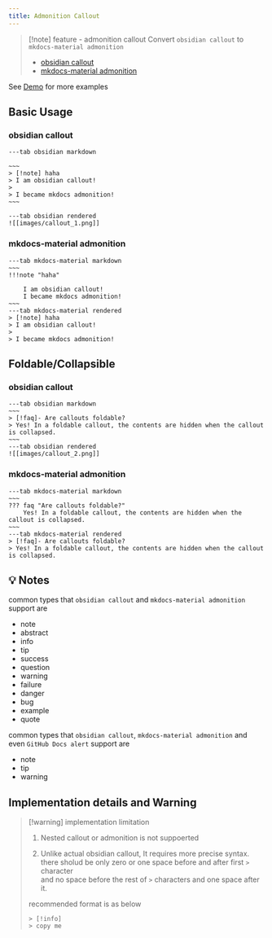 ```yaml
---
title: Admonition Callout
---
```

> [!note]  feature - admonition callout
> Convert `obsidian callout` to `mkdocs-material admonition`
> 
> - [obsidian callout](https://help.obsidian.md/Editing+and+formatting/Callouts)
> - [mkdocs-material admonition](https://squidfunk.github.io/mkdocs-material/reference/admonitions/)

See [Demo](demo) for more examples
## Basic Usage

###  obsidian callout

```tabs
---tab obsidian markdown

~~~
> [!note] haha
> I am obsidian callout!
> 
> I became mkdocs admonition!
~~~

---tab obsidian rendered
![[images/callout_1.png]]
```

### mkdocs-material admonition

```tabs
---tab mkdocs-material markdown
~~~
!!!note "haha"

    I am obsidian callout!
    I became mkdocs admonition!
~~~
---tab mkdocs-material rendered
> [!note] haha
> I am obsidian callout!
> 
> I became mkdocs admonition!
```

## Foldable/Collapsible

###  obsidian callout

```tabs
---tab obsidian markdown
~~~
> [!faq]- Are callouts foldable? 
> Yes! In a foldable callout, the contents are hidden when the callout is collapsed.
~~~
---tab obsidian rendered
![[images/callout_2.png]]
```

### mkdocs-material admonition

```tabs
---tab mkdocs-material markdown
~~~
??? faq "Are callouts foldable?"
    Yes! In a foldable callout, the contents are hidden when the callout is collapsed.
~~~
---tab mkdocs-material rendered
> [!faq]- Are callouts foldable? 
> Yes! In a foldable callout, the contents are hidden when the callout is collapsed.
```
## 💡 Notes

common types that `obsidian callout` and `mkdocs-material admonition` support are

-   note
-   abstract
-   info
-   tip
-   success
-   question
-   warning
-   failure
-   danger
-   bug
-   example
-   quote

common types that `obsidian callout`, `mkdocs-material admonition` and even `GitHub Docs alert` support are

- note
- tip
- warning

## Implementation details and Warning

> [!warning] implementation limitation
> 1. Nested callout or admonition is not suppoerted
> 
> 2. Unlike actual obsidian callout, It requires more precise syntax. <br>
>    there sholud be only zero or one space before and after first  `>` character <br>
>    and no space before the rest of `>` characters and one space after it.
> 
>   recommended format is as below
> ```text
> > [!info]
> > copy me 
> ```


